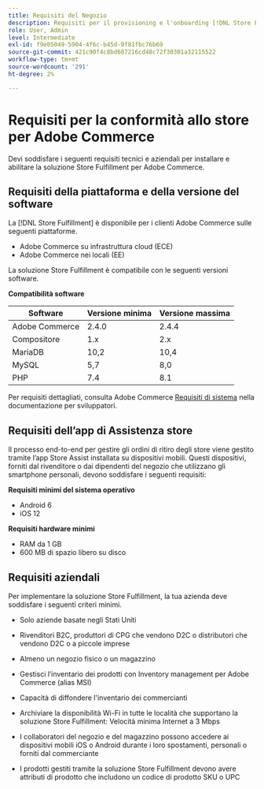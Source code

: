 ```yaml
---
title: Requisiti del Negozio
description: Requisiti per il provisioning e l'onboarding [!DNL Store Fulfillment solution].
role: User, Admin
level: Intermediate
exl-id: f9e05049-5904-4f6c-b45d-9f81fbc76b69
source-git-commit: 421c90f4c8bd687216cd48c72f30301a32115522
workflow-type: tm+mt
source-wordcount: '291'
ht-degree: 2%

---
```


# Requisiti per la conformità allo store per Adobe Commerce

Devi soddisfare i seguenti requisiti tecnici e aziendali per installare e abilitare la soluzione Store Fulfillment per Adobe Commerce.

## Requisiti della piattaforma e della versione del software

La [!DNL Store Fulfillment] è disponibile per i clienti Adobe Commerce sulle seguenti piattaforme.

- Adobe Commerce su infrastruttura cloud (ECE)
- Adobe Commerce nei locali (EE)

La soluzione Store Fulfillment è compatibile con le seguenti versioni software.

**Compatibilità software**

| **Software** | **Versione minima** | **Versione massima** |
|----------------|---------------------|---------------------|
| Adobe Commerce | 2.4.0 | 2.4.4 |
| Compositore | 1.x | 2.x |
| MariaDB | 10,2 | 10,4 |
| MySQL | 5,7 | 8,0 |
| PHP | 7.4 | 8.1 |

Per requisiti dettagliati, consulta Adobe Commerce [Requisiti di sistema](https://devdocs.magento.com/guides/v2.4/install-gde/system-requirements.html) nella documentazione per sviluppatori.

## Requisiti dell’app di Assistenza store

Il processo end-to-end per gestire gli ordini di ritiro degli store viene gestito tramite l’app Store Assist installata su dispositivi mobili. Questi dispositivi, forniti dal rivenditore o dai dipendenti del negozio che utilizzano gli smartphone personali, devono soddisfare i seguenti requisiti:

**Requisiti minimi del sistema operativo**

- Android 6
- iOS 12

**Requisiti hardware minimi**

- RAM da 1 GB
- 600 MB di spazio libero su disco

## Requisiti aziendali

Per implementare la soluzione Store Fulfillment, la tua azienda deve soddisfare i seguenti criteri minimi.

- Solo aziende basate negli Stati Uniti

- Rivenditori B2C, produttori di CPG che vendono D2C o distributori che vendono D2C o a piccole imprese

- Almeno un negozio fisico o un magazzino

- Gestisci l’inventario dei prodotti con Inventory management per Adobe Commerce (alias MSI)

- Capacità di diffondere l&#39;inventario dei commercianti

- Archiviare la disponibilità Wi-Fi in tutte le località che supportano la soluzione Store Fulfillment: Velocità minima Internet a 3 Mbps

- I collaboratori del negozio e del magazzino possono accedere ai dispositivi mobili iOS o Android durante i loro spostamenti, personali o forniti dal commerciante

- I prodotti gestiti tramite la soluzione Store Fulfillment devono avere attributi di prodotto che includono un codice di prodotto SKU o UPC
